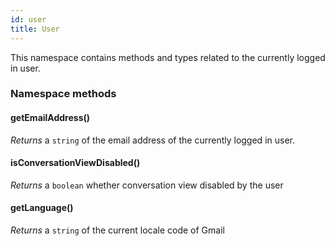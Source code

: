 ```yaml
---
id: user
title: User
---
```

This namespace contains methods and types related to the currently logged in user.

### Namespace methods
#### getEmailAddress()
_Returns_ a `string` of the email address of the currently logged in user.

#### isConversationViewDisabled()
_Returns_ a `boolean` whether conversation view disabled by the user

#### getLanguage()
_Returns_ a `string` of the current locale code of Gmail

